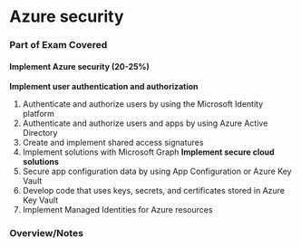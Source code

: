 # Azure security

### Part of Exam Covered
#### Implement Azure security (20-25%)
**Implement user authentication and authorization**
1. Authenticate and authorize users by using the Microsoft Identity platform
2. Authenticate and authorize users and apps by using Azure Active Directory
3. Create and implement shared access signatures
4. Implement solutions with Microsoft Graph
**Implement secure cloud solutions**
1. Secure app configuration data by using App Configuration or Azure Key Vault
2. Develop code that uses keys, secrets, and certificates stored in Azure Key Vault
3. Implement Managed Identities for Azure resources

### Overview/Notes
